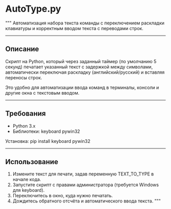 # AutoType.py
"""
Автоматизация набора текста команды с переключением раскладки клавиатуры 
и корректным вводом текста с переводами строк.

---

## Описание

Скрипт на Python, который через заданный таймер (по умолчанию 5 секунд) 
печатает указанный текст с задержкой между символами, автоматически 
переключая раскладку (английский/русский) и вставляя переносы строк.

Это удобно для автоматизации ввода команд в терминалы, консоли 
и другие окна с текстовым вводом.

---

## Требования

- Python 3.x
- Библиотеки:
    keyboard
    pywin32

Установка:
    pip install keyboard pywin32

---

## Использование

1. Измените текст для печати, задав переменную TEXT_TO_TYPE в начале кода.
2. Запустите скрипт с правами администратора (требуется Windows для keyboard).
3. Переключитесь в окно, куда нужно печатать.
4. Дождитесь обратного отсчёта и автоматического ввода текста.
"""

